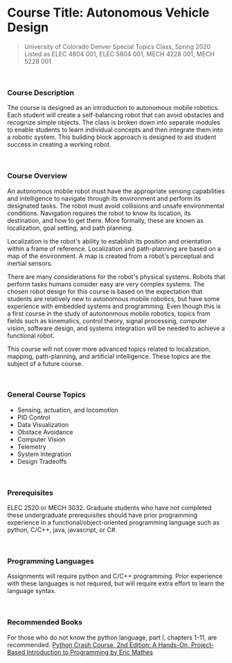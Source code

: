 # Course Title: Autonomous Vehicle Design
> University of Colorado Denver Special Topics Class, Spring 2020
Listed as ELEC 4804 001, ELEC 5804 001, MECH 4228 001, MECH 5228 001

<br>

### Course Description
The course is designed as an introduction to autonomous mobile robotics. Each student will create a self-balancing robot that can avoid obstacles and recognize simple objects. The class is broken down into separate modules to enable students to learn individual concepts and then integrate them into a robotic system. This building block approach is designed to aid student success in creating a working robot.

<br>

### Course Overview

An autonomous mobile robot must have the appropriate sensing capabilities and intelligence to navigate through its environment and perform its designated tasks. The robot must avoid collisions and unsafe environmental conditions. Navigation requires the robot to know its location, its destination, and how to get there. More formally, these are known as localization, goal setting, and path planning. 

Localization is the robot's ability to establish its position and orientation within a frame of reference. Localization and path-planning are based on a map of the environment. A map is created from a robot's perceptual and inertial sensors. 

There are many considerations for the robot's physical systems. Robots that perform tasks humans consider easy are very complex systems. The chosen robot design for this course is based on the expectation that students are relatively new to autonomous mobile robotics, but have some experience with embedded systems and programming. Even though this is a first course in the study of autononmous mobile robotics, topics from fields such as kinematics, control theory, signal processing, computer vision, software design, and systems integration will be needed to achieve a functional robot.

This course will not cover more advanced topics related to localization, mapping, path-planning, and artificial intelligence. These topics are the subject of a future course.

<br>

### General Course Topics

- Sensing, actuation, and locomotion
- PID Control
- Data Visualization
- Obstace Avoidance
- Computer Vision 
- Telemetry
- System Integration
- Design Tradeoffs

<br>

### Prerequisites
ELEC 2520 or MECH 3032. Graduate students who have not completed these undergraduate prerequisites should have prior programming experience in a functional/object-oriented programming language such as python, C/C++, java, javascript, or C#.

<br>

### Programming Languages
Assignments will require python and C/C++ programming. Prior experience with these languages is not required, but will require extra effort to learn the language syntax.

<br>

### Recommended Books

For those who do not know the python language, part I, chapters 1-11, are recommended.
[Python Crash Course, 2nd Edition: A Hands-On, Project-Based Introduction to Programming by Eric Mathes]( https://www.amazon.com/Python-Crash-Course-2nd-Edition/dp/1593279280)


